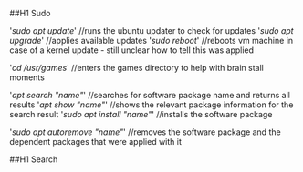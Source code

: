 ##H1 Sudo


'*sudo apt update*' //runs the ubuntu updater to check for updates
'*sudo apt upgrade*'  //applies available updates
'*sudo reboot*'  //reboots vm machine in case of a kernel update - still unclear how to tell this was applied

'*cd /usr/games*' //enters the games directory to help with brain stall moments

'*apt search "name"*'  //searches for software package name and returns all results
'*apt show "name"*'  //shows the relevant package information for the search result
'*sudo apt install "name"*'  //installs the software package

'*sudo apt autoremove "name"*'  //removes the software package and the dependent packages that were applied with it


##H1 Search
